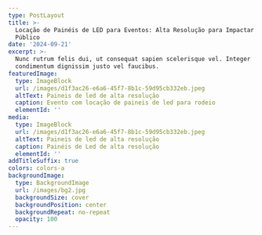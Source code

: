```yaml
---
type: PostLayout
title: >-
  Locação de Painéis de LED para Eventos: Alta Resolução para Impactar Seu
  Público
date: '2024-09-21'
excerpt: >-
  Nunc rutrum felis dui, ut consequat sapien scelerisque vel. Integer
  condimentum dignissim justo vel faucibus.
featuredImage:
  type: ImageBlock
  url: /images/d1f3ac26-e6a6-45f7-8b1c-59d95cb332eb.jpeg
  altText: Paineis de led de alta resolução
  caption: Evento com locação de paineis de led para rodeio
  elementId: ''
media:
  type: ImageBlock
  url: /images/d1f3ac26-e6a6-45f7-8b1c-59d95cb332eb.jpeg
  altText: Paineis de led de alta resolução
  caption: Painéis de Led de alta resolução
  elementId: ''
addTitleSuffix: true
colors: colors-a
backgroundImage:
  type: BackgroundImage
  url: /images/bg2.jpg
  backgroundSize: cover
  backgroundPosition: center
  backgroundRepeat: no-repeat
  opacity: 100
---
```

